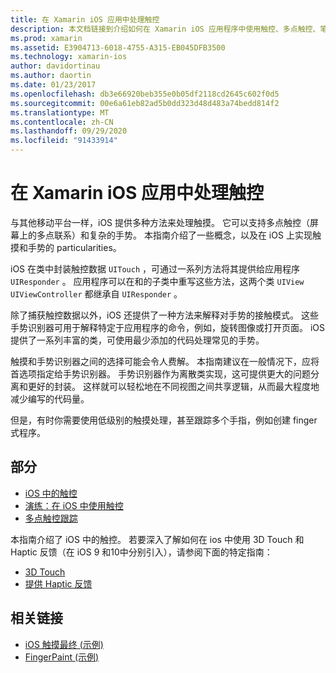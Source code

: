 ```yaml
---
title: 在 Xamarin iOS 应用中处理触控
description: 本文档链接到介绍如何在 Xamarin iOS 应用程序中使用触控、多点触控、笔势和3D 触摸的指南。
ms.prod: xamarin
ms.assetid: E3904713-6018-4755-A315-EB045DFB3500
ms.technology: xamarin-ios
author: davidortinau
ms.author: daortin
ms.date: 01/23/2017
ms.openlocfilehash: db3e66920beb355e0b05df2118cd2645c602f0d5
ms.sourcegitcommit: 00e6a61eb82ad5b0dd323d48d483a74bedd814f2
ms.translationtype: MT
ms.contentlocale: zh-CN
ms.lasthandoff: 09/29/2020
ms.locfileid: "91433914"
---
```

# <a name="handling-touch-in-xamarinios-apps"></a>在 Xamarin iOS 应用中处理触控

与其他移动平台一样，iOS 提供多种方法来处理触摸。 它可以支持多点触控（屏幕上的多点联系）和复杂的手势。 本指南介绍了一些概念，以及在 iOS 上实现触摸和手势的 particularities。

iOS 在类中封装触控数据 `UITouch` ，可通过一系列方法将其提供给应用程序 `UIResponder` 。 应用程序可以在和的子类中重写这些方法，这两个类 `UIView` `UIViewController` 都继承自 `UIResponder` 。

除了捕获触控数据以外，iOS 还提供了一种方法来解释对手势的接触模式。 这些手势识别器可用于解释特定于应用程序的命令，例如，旋转图像或打开页面。 iOS 提供了一系列丰富的类，可使用最少添加的代码处理常见的手势。

触摸和手势识别器之间的选择可能会令人费解。 本指南建议在一般情况下，应将首选项指定给手势识别器。 手势识别器作为离散类实现，这可提供更大的问题分离和更好的封装。 这样就可以轻松地在不同视图之间共享逻辑，从而最大程度地减少编写的代码量。

但是，有时你需要使用低级别的触摸处理，甚至跟踪多个手指，例如创建 finger 式程序。

## <a name="sections"></a>部分

- [iOS 中的触控](touch-in-ios.md)
- [演练：在 iOS 中使用触控](ios-touch-walkthrough.md)
- [多点触控跟踪](touch-tracking.md)

本指南介绍了 iOS 中的触控。 若要深入了解如何在 ios 中使用 3D Touch 和 Haptic 反馈（在 iOS 9 和10中分别引入），请参阅下面的特定指南：

- [3D Touch](~/ios/platform/3d-touch.md)
- [提供 Haptic 反馈](~/ios/user-interface/ios-ui/haptic-feedback.md)

## <a name="related-links"></a>相关链接

- [iOS 触摸最终 (示例) ](/samples/xamarin/ios-samples/applicationfundamentals-touch-final)
- [FingerPaint (示例) ](/samples/xamarin/ios-samples/applicationfundamentals-fingerpaint)